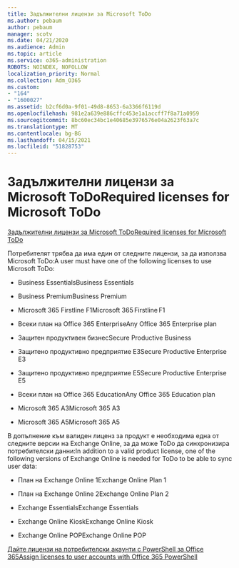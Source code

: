 ```yaml
---
title: Задължителни лицензи за Microsoft ToDo
ms.author: pebaum
author: pebaum
manager: scotv
ms.date: 04/21/2020
ms.audience: Admin
ms.topic: article
ms.service: o365-administration
ROBOTS: NOINDEX, NOFOLLOW
localization_priority: Normal
ms.collection: Adm_O365
ms.custom:
- "164"
- "1600027"
ms.assetid: b2cf6d0a-9f01-49d8-8653-6a3366f6119d
ms.openlocfilehash: 981e2a639e886cffc453e1a1accff7f8a71a0959
ms.sourcegitcommit: 8bc60ec34bc1e40685e3976576e04a2623f63a7c
ms.translationtype: MT
ms.contentlocale: bg-BG
ms.lasthandoff: 04/15/2021
ms.locfileid: "51828753"
---
```

# <a name="required-licenses-for-microsoft-todo"></a><span data-ttu-id="2c3e7-102">Задължителни лицензи за Microsoft ToDo</span><span class="sxs-lookup"><span data-stu-id="2c3e7-102">Required licenses for Microsoft ToDo</span></span>

[<span data-ttu-id="2c3e7-103">Задължителни лицензи за Microsoft ToDo</span><span class="sxs-lookup"><span data-stu-id="2c3e7-103">Required licenses for Microsoft ToDo</span></span>](https://support.office.com/article/381e9d1b-c500-49b5-973e-890fd86528d7.aspx)
  
<span data-ttu-id="2c3e7-104">Потребителят трябва да има един от следните лицензи, за да използва Microsoft ToDo:</span><span class="sxs-lookup"><span data-stu-id="2c3e7-104">A user must have one of the following licenses to use Microsoft ToDo:</span></span>
  
- <span data-ttu-id="2c3e7-105">Business Essentials</span><span class="sxs-lookup"><span data-stu-id="2c3e7-105">Business Essentials</span></span>

- <span data-ttu-id="2c3e7-106">Business Premium</span><span class="sxs-lookup"><span data-stu-id="2c3e7-106">Business Premium</span></span>

- <span data-ttu-id="2c3e7-107">Microsoft 365 Firstline F1</span><span class="sxs-lookup"><span data-stu-id="2c3e7-107">Microsoft 365 Firstline F1</span></span>

- <span data-ttu-id="2c3e7-108">Всеки план на Office 365 Enterprise</span><span class="sxs-lookup"><span data-stu-id="2c3e7-108">Any Office 365 Enterprise plan</span></span>

- <span data-ttu-id="2c3e7-109">Защитен продуктивен бизнес</span><span class="sxs-lookup"><span data-stu-id="2c3e7-109">Secure Productive Business</span></span>

- <span data-ttu-id="2c3e7-110">Защитено продуктивно предприятие E3</span><span class="sxs-lookup"><span data-stu-id="2c3e7-110">Secure Productive Enterprise E3</span></span>

- <span data-ttu-id="2c3e7-111">Защитено продуктивно предприятие E5</span><span class="sxs-lookup"><span data-stu-id="2c3e7-111">Secure Productive Enterprise E5</span></span>

- <span data-ttu-id="2c3e7-112">Всеки план на Office 365 Education</span><span class="sxs-lookup"><span data-stu-id="2c3e7-112">Any Office 365 Education plan</span></span>

- <span data-ttu-id="2c3e7-113">Microsoft 365 A3</span><span class="sxs-lookup"><span data-stu-id="2c3e7-113">Microsoft 365 A3</span></span>

- <span data-ttu-id="2c3e7-114">Microsoft 365 A5</span><span class="sxs-lookup"><span data-stu-id="2c3e7-114">Microsoft 365 A5</span></span>

<span data-ttu-id="2c3e7-115">В допълнение към валиден лиценз за продукт е необходима една от следните версии на Exchange Online, за да може ToDo да синхронизира потребителски данни:</span><span class="sxs-lookup"><span data-stu-id="2c3e7-115">In addition to a valid product license, one of the following versions of Exchange Online is needed for ToDo to be able to sync user data:</span></span>
  
- <span data-ttu-id="2c3e7-116">План на Exchange Online 1</span><span class="sxs-lookup"><span data-stu-id="2c3e7-116">Exchange Online Plan 1</span></span>

- <span data-ttu-id="2c3e7-117">План на Exchange Online 2</span><span class="sxs-lookup"><span data-stu-id="2c3e7-117">Exchange Online Plan 2</span></span>

- <span data-ttu-id="2c3e7-118">Exchange Essentials</span><span class="sxs-lookup"><span data-stu-id="2c3e7-118">Exchange Essentials</span></span>

- <span data-ttu-id="2c3e7-119">Exchange Online Kiosk</span><span class="sxs-lookup"><span data-stu-id="2c3e7-119">Exchange Online Kiosk</span></span>

- <span data-ttu-id="2c3e7-120">Exchange Online POP</span><span class="sxs-lookup"><span data-stu-id="2c3e7-120">Exchange Online POP</span></span>

[<span data-ttu-id="2c3e7-121">Дайте лицензи на потребителски акаунти с PowerShell за Office 365</span><span class="sxs-lookup"><span data-stu-id="2c3e7-121">Assign licenses to user accounts with Office 365 PowerShell</span></span>](https://docs.microsoft.com/office365/enterprise/powershell/assign-licenses-to-user-accounts-with-office-365-powershell )
  
